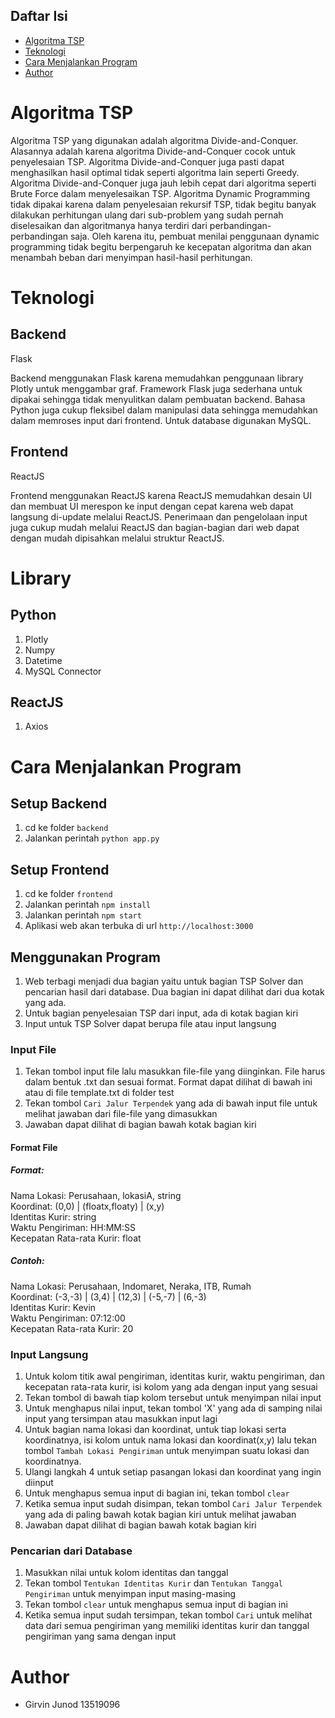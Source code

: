 ## Daftar Isi
* [Algoritma TSP](#algoritma-tsp)
* [Teknologi](#teknologi)
* [Cara Menjalankan Program](#cara-menjalankan-program)
* [Author](#author)


# Algoritma TSP
Algoritma TSP yang digunakan adalah algoritma Divide-and-Conquer. Alasannya adalah karena algoritma Divide-and-Conquer cocok untuk penyelesaian TSP. Algoritma Divide-and-Conquer juga pasti dapat menghasilkan hasil optimal tidak seperti algoritma lain seperti Greedy. Algoritma Divide-and-Conquer juga jauh lebih cepat dari algoritma seperti Brute Force dalam menyelesaikan TSP. Algoritma Dynamic Programming tidak dipakai karena dalam penyelesaian rekursif TSP, tidak begitu banyak dilakukan perhitungan ulang dari sub-problem yang sudah pernah diselesaikan dan algoritmanya hanya terdiri dari perbandingan-perbandingan saja. Oleh karena itu, pembuat menilai penggunaan dynamic programming tidak begitu berpengaruh ke kecepatan algoritma dan akan menambah beban dari menyimpan hasil-hasil perhitungan.
# Teknologi
## Backend
Flask


Backend menggunakan Flask karena memudahkan penggunaan library Plotly untuk menggambar graf. Framework Flask juga sederhana untuk dipakai sehingga tidak menyulitkan dalam pembuatan backend. Bahasa Python juga cukup fleksibel dalam manipulasi data sehingga memudahkan dalam memroses input dari frontend. Untuk database digunakan MySQL.
## Frontend
ReactJS


Frontend menggunakan ReactJS karena ReactJS memudahkan desain UI dan membuat UI merespon ke input dengan cepat karena web dapat langsung di-update melalui ReactJS. Penerimaan dan pengelolaan input juga cukup mudah melalui ReactJS dan bagian-bagian dari web dapat dengan mudah dipisahkan melalui struktur ReactJS.

# Library
## Python
1. Plotly
2. Numpy
3. Datetime
4. MySQL Connector
## ReactJS
1. Axios

# Cara Menjalankan Program
## Setup Backend
1. cd ke folder `backend`
2. Jalankan perintah `python app.py`

## Setup Frontend
1. cd ke folder `frontend`
2. Jalankan perintah `npm install`
3. Jalankan perintah `npm start`
4. Aplikasi web akan terbuka di url `http://localhost:3000`

## Menggunakan Program
1. Web terbagi menjadi dua bagian yaitu untuk bagian TSP Solver dan pencarian hasil dari database. Dua bagian ini dapat dilihat dari dua kotak yang ada.
2. Untuk bagian penyelesaian TSP dari input, ada di kotak bagian kiri
3. Input untuk TSP Solver dapat berupa file atau input langsung
### Input File
1. Tekan tombol input file lalu masukkan file-file yang diinginkan. File harus dalam bentuk .txt dan sesuai format. Format dapat dilihat di bawah ini atau di file template.txt di folder test
2. Tekan tombol `Cari Jalur Terpendek` yang ada di bawah input file untuk melihat jawaban dari file-file yang dimasukkan
3. Jawaban dapat dilihat di bagian bawah kotak bagian kiri

#### Format File
##### Format:

  Nama Lokasi: Perusahaan, lokasiA, string
  \
  Koordinat: (0,0) | (floatx,floaty) | (x,y)    
  Identitas Kurir: string
  \
  Waktu Pengiriman: HH:MM:SS    
  Kecepatan Rata-rata Kurir: float


##### Contoh:

  Nama Lokasi: Perusahaan, Indomaret, Neraka, ITB, Rumah    
  Koordinat: (-3,-3) | (3,4) | (12,3) | (-5,-7) | (6,-3)    
  Identitas Kurir: Kevin    
  Waktu Pengiriman: 07:12:00    
  Kecepatan Rata-rata Kurir: 20   

### Input Langsung
1. Untuk kolom titik awal pengiriman, identitas kurir, waktu pengiriman, dan kecepatan rata-rata kurir, isi kolom yang ada dengan input yang sesuai
2. Tekan tombol di bawah tiap kolom tersebut untuk menyimpan nilai input
3. Untuk menghapus nilai input, tekan tombol 'X' yang ada di samping nilai input yang tersimpan atau masukkan input lagi
4. Untuk bagian nama lokasi dan koordinat, untuk tiap lokasi serta koordinatnya, isi kolom untuk nama lokasi dan koordinat(x,y) lalu tekan tombol `Tambah Lokasi Pengiriman` untuk menyimpan suatu lokasi dan koordinatnya.
5. Ulangi langkah 4 untuk setiap pasangan lokasi dan koordinat yang ingin diinput
6. Untuk menghapus semua input di bagian ini, tekan tombol `clear`
7. Ketika semua input sudah disimpan, tekan tombol `Cari Jalur Terpendek` yang ada di paling bawah kotak bagian kiri untuk melihat jawaban
8. Jawaban dapat dilihat di bagian bawah kotak bagian kiri

### Pencarian dari Database
1. Masukkan nilai untuk kolom identitas dan tanggal
2. Tekan tombol `Tentukan Identitas Kurir` dan `Tentukan Tanggal Pengiriman` untuk menyimpan input masing-masing
3. Tekan tombol `clear` untuk menghapus semua input di bagian ini
5. Ketika semua input sudah tersimpan, tekan tombol `Cari` untuk melihat data dari semua pengiriman yang memiliki identitas kurir dan tanggal pengiriman yang sama dengan input

# Author
- Girvin Junod 13519096
